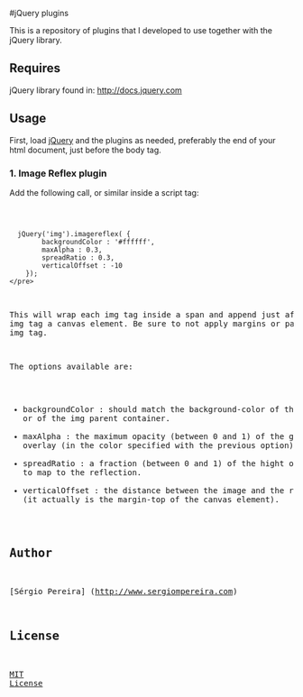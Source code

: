 
#jQuery plugins

This is a repository of plugins that I developed to use together with the jQuery library.

## Requires

jQuery library found in: 
http://docs.jquery.com

## Usage
First, load [jQuery](http://jquery.com/) and the plugins as needed, 
preferably the end of your html document, just before the body tag.

### 1. Image Reflex plugin
Add the following call, or similar inside a script tag:
	<pre>
	
      jQuery('img').imagereflex( {
			backgroundColor : '#ffffff',
			maxAlpha : 0.3,
			spreadRatio : 0.3,
			verticalOffset : -10
		});
    </pre>

This will wrap each img tag inside a span and append just after the img tag a canvas element.
Be sure to not apply margins or padding to the img tag.

The options available are:
* backgroundColor : should match the background-color of the document or of the img parent container.
* maxAlpha : the maximum opacity (between 0 and 1) of the gradient overlay (in the color specified with the previous option).
* spreadRatio : a fraction (between 0 and 1) of the hight of the image to map to the reflection.
* verticalOffset : the distance between the image and the reflection (it actually is the margin-top of the canvas element).

## Author

[Sérgio Pereira] (http://www.sergiompereira.com)

## License

[MIT License](http://www.opensource.org/licenses/mit-license.php)

